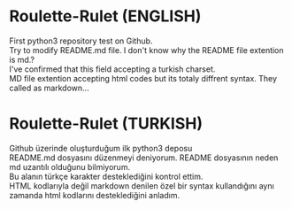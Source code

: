 # Roulette-Rulet (ENGLISH)
First python3 repository test on Github.<br>
Try to modify README.md file. I don't know why the README file extention is md.?<br>
I've confirmed that this field accepting a turkish charset.<br>
MD file extention accepting html codes but its totaly diffrent syntax. They called as markdown...

# Roulette-Rulet (TURKISH)
Github üzerinde oluşturduğum ilk python3 deposu<br>
README.md dosyasını düzenmeyi deniyorum. README dosyasının neden md uzantılı olduğunu bilmiyorum.<br>
Bu alanın türkçe karakter desteklediğini kontrol ettim.<br>
HTML kodlarıyla değil markdown denilen özel bir syntax kullandığını aynı zamanda html kodlarını desteklediğini anladım.

